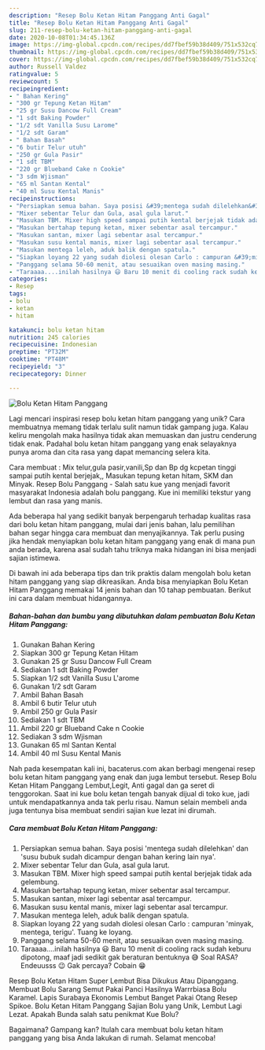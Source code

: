 ```yaml
---
description: "Resep Bolu Ketan Hitam Panggang Anti Gagal"
title: "Resep Bolu Ketan Hitam Panggang Anti Gagal"
slug: 211-resep-bolu-ketan-hitam-panggang-anti-gagal
date: 2020-10-08T01:34:45.136Z
image: https://img-global.cpcdn.com/recipes/dd7fbef59b38d409/751x532cq70/bolu-ketan-hitam-panggang-foto-resep-utama.jpg
thumbnail: https://img-global.cpcdn.com/recipes/dd7fbef59b38d409/751x532cq70/bolu-ketan-hitam-panggang-foto-resep-utama.jpg
cover: https://img-global.cpcdn.com/recipes/dd7fbef59b38d409/751x532cq70/bolu-ketan-hitam-panggang-foto-resep-utama.jpg
author: Russell Valdez
ratingvalue: 5
reviewcount: 5
recipeingredient:
- " Bahan Kering"
- "300 gr Tepung Ketan Hitam"
- "25 gr Susu Dancow Full Cream"
- "1 sdt Baking Powder"
- "1/2 sdt Vanilla Susu Larome"
- "1/2 sdt Garam"
- " Bahan Basah"
- "6 butir Telur utuh"
- "250 gr Gula Pasir"
- "1 sdt TBM"
- "220 gr Blueband Cake n Cookie"
- "3 sdm Wjisman"
- "65 ml Santan Kental"
- "40 ml Susu Kental Manis"
recipeinstructions:
- "Persiapkan semua bahan. Saya posisi &#39;mentega sudah dilelehkan&#39; dan &#39;susu bubuk sudah dicampur dengan bahan kering lain nya&#39;."
- "Mixer sebentar Telur dan Gula, asal gula larut."
- "Masukan TBM. Mixer high speed sampai putih kental berjejak tidak ada gelembung."
- "Masukan bertahap tepung ketan, mixer sebentar asal tercampur."
- "Masukan santan, mixer lagi sebentar asal tercampur."
- "Masukan susu kental manis, mixer lagi sebentar asal tercampur."
- "Masukan mentega leleh, aduk balik dengan spatula."
- "Siapkan loyang 22 yang sudah diolesi olesan Carlo : campuran &#39;minyak, mentega, terigu&#39;. Tuang ke loyang."
- "Panggang selama 50-60 menit, atau sesuaikan oven masing masing."
- "Taraaaa....inilah hasilnya 😃 Baru 10 menit di cooling rack sudah keburu dipotong, maaf jadi sedikit gak beraturan bentuknya 😅 Soal RASA? Endeuusss 😉 Gak percaya? Cobain 😁"
categories:
- Resep
tags:
- bolu
- ketan
- hitam

katakunci: bolu ketan hitam 
nutrition: 245 calories
recipecuisine: Indonesian
preptime: "PT32M"
cooktime: "PT48M"
recipeyield: "3"
recipecategory: Dinner

---
```



![Bolu Ketan Hitam Panggang](https://img-global.cpcdn.com/recipes/dd7fbef59b38d409/751x532cq70/bolu-ketan-hitam-panggang-foto-resep-utama.jpg)

Lagi mencari inspirasi resep bolu ketan hitam panggang yang unik? Cara membuatnya memang tidak terlalu sulit namun tidak gampang juga. Kalau keliru mengolah maka hasilnya tidak akan memuaskan dan justru cenderung tidak enak. Padahal bolu ketan hitam panggang yang enak selayaknya punya aroma dan cita rasa yang dapat memancing selera kita.

Cara membuat : Mix telur,gula pasir,vanili,Sp dan Bp dg kcpetan tinggi sampai putih kental berjejak,, Masukan tepung ketan hitam, SKM dan Minyak. Resep Bolu Panggang - Salah satu kue yang menjadi favorit masyarakat Indonesia adalah bolu panggang. Kue ini memiliki tekstur yang lembut dan rasa yang manis.

Ada beberapa hal yang sedikit banyak berpengaruh terhadap kualitas rasa dari bolu ketan hitam panggang, mulai dari jenis bahan, lalu pemilihan bahan segar hingga cara membuat dan menyajikannya. Tak perlu pusing jika hendak menyiapkan bolu ketan hitam panggang yang enak di mana pun anda berada, karena asal sudah tahu triknya maka hidangan ini bisa menjadi sajian istimewa.


Di bawah ini ada beberapa tips dan trik praktis dalam mengolah bolu ketan hitam panggang yang siap dikreasikan. Anda bisa menyiapkan Bolu Ketan Hitam Panggang memakai 14 jenis bahan dan 10 tahap pembuatan. Berikut ini cara dalam membuat hidangannya.

<!--inarticleads1-->

##### Bahan-bahan dan bumbu yang dibutuhkan dalam pembuatan Bolu Ketan Hitam Panggang:

1. Gunakan  Bahan Kering
1. Siapkan 300 gr Tepung Ketan Hitam
1. Gunakan 25 gr Susu Dancow Full Cream
1. Sediakan 1 sdt Baking Powder
1. Siapkan 1/2 sdt Vanilla Susu L&#39;arome
1. Gunakan 1/2 sdt Garam
1. Ambil  Bahan Basah
1. Ambil 6 butir Telur utuh
1. Ambil 250 gr Gula Pasir
1. Sediakan 1 sdt TBM
1. Ambil 220 gr Blueband Cake n Cookie
1. Sediakan 3 sdm Wjisman
1. Gunakan 65 ml Santan Kental
1. Ambil 40 ml Susu Kental Manis


Nah pada kesempatan kali ini, bacaterus.com akan berbagi mengenai resep bolu ketan hitam panggang yang enak dan juga lembut tersebut. Resep Bolu Ketan Hitam Panggang Lembut,Legit, Anti gagal dan ga seret di tenggorokan. Saat ini kue bolu ketan tengah banyak dijual di toko kue, jadi untuk mendapatkannya anda tak perlu risau. Namun selain membeli anda juga tentunya bisa membuat sendiri sajian kue lezat ini dirumah. 

<!--inarticleads2-->

##### Cara membuat Bolu Ketan Hitam Panggang:

1. Persiapkan semua bahan. Saya posisi &#39;mentega sudah dilelehkan&#39; dan &#39;susu bubuk sudah dicampur dengan bahan kering lain nya&#39;.
1. Mixer sebentar Telur dan Gula, asal gula larut.
1. Masukan TBM. Mixer high speed sampai putih kental berjejak tidak ada gelembung.
1. Masukan bertahap tepung ketan, mixer sebentar asal tercampur.
1. Masukan santan, mixer lagi sebentar asal tercampur.
1. Masukan susu kental manis, mixer lagi sebentar asal tercampur.
1. Masukan mentega leleh, aduk balik dengan spatula.
1. Siapkan loyang 22 yang sudah diolesi olesan Carlo : campuran &#39;minyak, mentega, terigu&#39;. Tuang ke loyang.
1. Panggang selama 50-60 menit, atau sesuaikan oven masing masing.
1. Taraaaa....inilah hasilnya 😃 Baru 10 menit di cooling rack sudah keburu dipotong, maaf jadi sedikit gak beraturan bentuknya 😅 Soal RASA? Endeuusss 😉 Gak percaya? Cobain 😁


Resep Bolu Ketan Hitam Super Lembut Bisa Dikukus Atau Dipanggang. Membuat Bolu Sarang Semut Pakai Panci Hasilnya Warrrbiasa Bolu Karamel. Lapis Surabaya Ekonomis Lembut Banget Pakai Otang Resep Spikoe. Bolu Ketan Hitam Panggang Sajian Bolu yang Unik, Lembut Lagi Lezat. Apakah Bunda salah satu penikmat Kue Bolu? 

Bagaimana? Gampang kan? Itulah cara membuat bolu ketan hitam panggang yang bisa Anda lakukan di rumah. Selamat mencoba!
